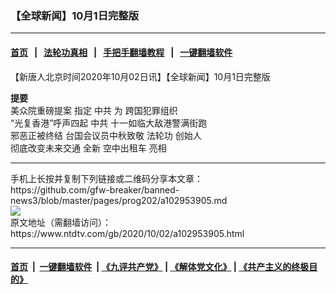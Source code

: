 ### 【全球新闻】10月1日完整版
------------------------

#### [首页](https://github.com/gfw-breaker/banned-news3/blob/master/README.md) &nbsp;&nbsp;|&nbsp;&nbsp; [法轮功真相](https://github.com/begood0513/basic/blob/master/README.md)  &nbsp;&nbsp;|&nbsp;&nbsp; [手把手翻墙教程](https://github.com/gfw-breaker/guides/wiki)  &nbsp;&nbsp;|&nbsp;&nbsp; [一键翻墙软件](https://github.com/gfw-breaker/nogfw/blob/master/README.md)  



<div><div class="post_content" itemprop="articleBody">
 <p>
  【新唐人北京时间2020年10月02日讯】【全球新闻】10月1日完整版
 </p>
 <p>
  <strong>
   提要
  </strong>
  <br/>
  <ok href="https://www.ntdtv.com/gb/美众院重磅提案.htm">
   美众院重磅提案
  </ok>
  指定
  <ok href="https://www.ntdtv.com/gb/中共.htm">
   中共
  </ok>
  为
  <ok href="https://www.ntdtv.com/gb/跨国犯罪组织.htm">
   跨国犯罪组织
  </ok>
  <br/>
  “光复香港”呼声四起
  <ok href="https://www.ntdtv.com/gb/中共.htm">
   中共
  </ok>
  十一如临大敌港警满街跑
  <br/>
  邪恶正被终结 台国会议员中秋致敬
  <ok href="https://www.ntdtv.com/gb/法轮功.htm">
   法轮功
  </ok>
  创始人
  <br/>
  彻底改变未来交通 全新
  <ok href="https://www.ntdtv.com/gb/空中出租车.htm">
   空中出租车
  </ok>
  亮相
 </p>
 <div class="single_ad">
 </div>
</div>
</div>
<hr/>
手机上长按并复制下列链接或二维码分享本文章：<br/>
https://github.com/gfw-breaker/banned-news3/blob/master/pages/prog202/a102953905.md <br/>
<a href='https://github.com/gfw-breaker/banned-news3/blob/master/pages/prog202/a102953905.md'><img src='https://github.com/gfw-breaker/banned-news3/blob/master/pages/prog202/a102953905.md.png'/></a> <br/>
原文地址（需翻墙访问）：https://www.ntdtv.com/gb/2020/10/02/a102953905.html


------------------------
#### [首页](https://github.com/gfw-breaker/banned-news3/blob/master/README.md) &nbsp;|&nbsp; [一键翻墙软件](https://github.com/gfw-breaker/nogfw/blob/master/README.md) &nbsp;| [《九评共产党》](https://github.com/gfw-breaker/9ping.md/blob/master/README.md#九评之一评共产党是什么) | [《解体党文化》](https://github.com/gfw-breaker/jtdwh.md/blob/master/README.md) | [《共产主义的终极目的》](https://github.com/gfw-breaker/gczydzjmd.md/blob/master/README.md)


<img src='http://gfw-breaker.win/banned-news3/pages/prog202/a102953905.md' width='0px' height='0px'/>